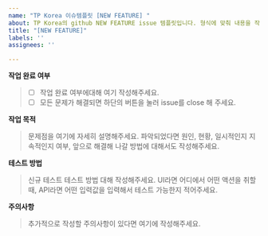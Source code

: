 ```yaml
---
name: "TP Korea 이슈템플릿 [NEW FEATURE] "
about: TP Korea의 github NEW FEATURE issue 템플릿입니다. 형식에 맞춰 내용을 작성해 주세요.
title: "[NEW FEATURE]"
labels: ''
assignees: ''

---
```


**작업 완료 여부**

> - [ ] 작업 완료 여부에대해 여기 작성해주세요.
> - [ ] 모든 문제가 해결되면 하단의 버튼을 눌러 issue를 close 해 주세요.

**작업 목적**

> 문제점을 여기에 자세히 설명해주세요. 
> 파악되었다면 원인, 현황, 일시적인지 지속적인지 여부, 앞으로 해결해 나갈 방법에 대해서도 작성해주세요.

**테스트 방법**

> 신규 테스트 테스트 방법 대해 작성해주세요.
> UI라면 어디에서 어떤 액션을 취할때, 
> API라면 어떤 입력값을 입력해서 테스트 가능한지 적어주세요.

**주의사항**

> 추가적으로 작성할 주의사항이 있다면 여기에 작성해주세요.
